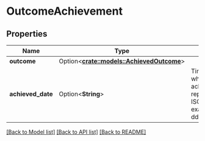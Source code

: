 # OutcomeAchievement

## Properties

Name | Type | Description | Notes
------------ | ------------- | ------------- | -------------
**outcome** | Option<[**crate::models::AchievedOutcome**](AchievedOutcome.md)> |  | [optional]
**achieved_date** | Option<**String**> | Timestamp indicating when the outcome was achieved. Date time is represented as an ISO-8601 string. For example: yyyy-MM-ddTHH:mm:ss[.mmm]Z | [optional]

[[Back to Model list]](../README.md#documentation-for-models) [[Back to API list]](../README.md#documentation-for-api-endpoints) [[Back to README]](../README.md)


